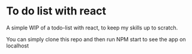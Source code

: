 # To do list with react

A simple WIP of a todo-list with react, to keep my skills up to scratch.

You can simply clone this repo and then run NPM start to see the app on localhost
